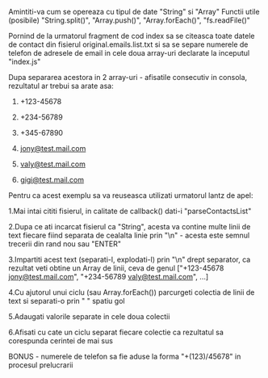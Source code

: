 Amintiti-va cum se opereaza cu tipul de date "String" si "Array" Functii utile (posibile) "String.split()", "Array.push()", "Array.forEach()",
 "fs.readFile()"

Pornind de la urmatorul fragment de cod index sa se citeasca toate datele de contact din fisierul original.emails.list.txt si sa se separe numerele de telefon de adresele de email in cele doua array-uri declarate la inceputul "index.js"

Dupa separarea acestora in 2 array-uri - afisatile consecutiv in consola, rezultatul ar trebui sa arate asa:

1) +123-45678
2) +234-56789
3) +345-67890

1) jony@test.mail.com
2) valy@test.mail.com
3) gigi@test.mail.com

Pentru ca acest exemplu sa va reuseasca utilizati urmatorul lantz de apel:

1.Mai intai cititi fisierul, in calitate de callback() dati-i "parseContactsList"

2.Dupa ce ati incarcat fisierul ca "String", acesta va contine multe linii de text fiecare fiind separata de cealalta linie prin "\n" - acesta este semnul trecerii din rand nou sau "ENTER"

3.Impartiti acest text (separati-l, explodati-l) prin "\n" drept separator, ca rezultat veti obtine un Array de linii, ceva de genul ["+123-45678 jony@test.mail.com", "+234-56789 valy@test.mail.com", ...]

4.Cu ajutorul unui ciclu (sau Array.forEach()) parcurgeti colectia de linii de text si separati-o prin " " spatiu gol

5.Adaugati valorile separate in cele doua colectii

6.Afisati cu cate un ciclu separat fiecare colectie ca rezultatul sa corespunda cerintei de mai sus

BONUS - numerele de telefon sa fie aduse la forma "+(123)/45678" in procesul prelucrarii